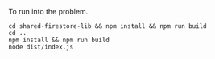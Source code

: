 To run into the problem.

    cd shared-firestore-lib && npm install && npm run build
    cd ..
    npm install && npm run build
    node dist/index.js
